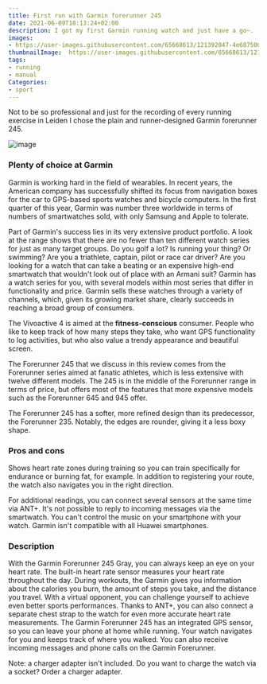 ```yaml
---
title: First run with Garmin forerunner 245
date: 2021-06-09T18:13:24+02:00
description: I got my first Garmin running watch and just have a go~.
images:
- https://user-images.githubusercontent.com/65668613/121392047-4e687500-c94f-11eb-86b1-6876c78c29b1.png
thumbnailImage:  https://user-images.githubusercontent.com/65668613/121392047-4e687500-c94f-11eb-86b1-6876c78c29b1.png
tags:
- running
- manual
Categories:
- sport
---
```


Not to be so professional and just for the recording of every running exercise in Leiden I chose the plain and runner-designed Garmin forerunner 245.

![image](https://user-images.githubusercontent.com/65668613/121393933-211cc680-c951-11eb-8b3b-35a7f058ea97.png)

### Plenty of choice at Garmin

Garmin is working hard in the field of wearables. In recent years, the American company has successfully shifted its focus from navigation boxes for the car to GPS-based sports watches and bicycle computers. In the first quarter of this year, Garmin was number three worldwide in terms of numbers of smartwatches sold, with only Samsung and Apple to tolerate.

Part of Garmin's success lies in its very extensive product portfolio. A look at the range shows that there are no fewer than ten different watch series for just as many target groups. Do you golf a lot? Is running your thing? Or swimming? Are you a triathlete, captain, pilot or race car driver? Are you looking for a watch that can take a beating or an expensive high-end smartwatch that wouldn't look out of place with an Armani suit? Garmin has a watch series for you, with several models within most series that differ in functionality and price. Garmin sells these watches through a variety of channels, which, given its growing market share, clearly succeeds in reaching a broad group of consumers.

The Vivoactive 4 is aimed at the **fitness-conscious** consumer. People who like to keep track of how many steps they take, who want GPS functionality to log activities, but who also value a trendy appearance and beautiful screen.

The Forerunner 245 that we discuss in this review comes from the Forerunner series aimed at fanatic athletes, which is less extensive with twelve different models. The 245 is in the middle of the Forerunner range in terms of price, but offers most of the features that more expensive models such as the Forerunner 645 and 945 offer.

The Forerunner 245 has a softer, more refined design than its predecessor, the Forerunner 235. Notably, the edges are rounder, giving it a less boxy shape.

### Pros and cons

Shows heart rate zones during training so you can train specifically for endurance or burning fat, for example.
In addition to registering your route, the watch also navigates you in the right direction.

For additional readings, you can connect several sensors at the same time via ANT+.
It's not possible to reply to incoming messages via the smartwatch.
You can't control the music on your smartphone with your watch.
Garmin isn't compatible with all Huawei smartphones.

### Description

With the Garmin Forerunner 245 Gray, you can always keep an eye on your heart rate. The built-in heart rate sensor measures your heart rate throughout the day. During workouts, the Garmin gives you information about the calories you burn, the amount of steps you take, and the distance you travel. With a virtual opponent, you can challenge yourself to achieve even better sports performances. Thanks to ANT+, you can also connect a separate chest strap to the watch for even more accurate heart rate measurements. The Garmin Forerunner 245 has an integrated GPS sensor, so you can leave your phone at home while running. Your watch navigates for you and keeps track of where you walked. You can also receive incoming messages and phone calls on the Garmin Forerunner.

Note: a charger adapter isn't included. Do you want to charge the watch via a socket? Order a charger adapter.
